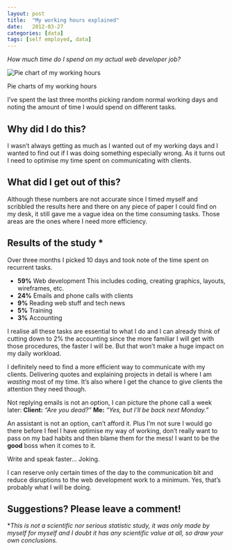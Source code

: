 ```yaml
---
layout: post
title:  "My working hours explained"
date:   2012-03-27
categories: [data]
tags: [self employed, data]
---
```

_How much time do I spend on my actual web developer job?_

![Pie chart of my working hours]({{site.baseurl}}/assets/images/pie-chart.png)
<p class="caption">Pie charts of my working hours</p>

I’ve spent the last three months picking random normal working days and noting the amount of time I would spend on different tasks.

## Why did I do this?
I wasn’t always getting as much as I wanted out of my working days and I wanted to find out if I was doing something especially wrong.
As it turns out I need to optimise my time spent on communicating with clients.

## What did I get out of this?
Although these numbers are not accurate since I timed myself and scribbled the results here and there on any piece of paper I could find on my desk, it still gave me a vague idea on the time consuming tasks. Those areas are the ones where I need more efficiency.

## Results of the study *
Over three months I picked 10 days and took note of the time spent on recurrent tasks.

* **59%** Web development
    This includes coding, creating graphics, layouts, wireframes, etc.
* **24%** Emails and phone calls with clients
* **9%** Reading web stuff and tech news
* **5%** Training
* **3%** Accounting

I realise all these tasks are essential to what I do and I can already think of cutting down to 2% the accounting since the more familiar I will get with those procedures, the faster I will be. But that won’t make a huge impact on my daily workload.

I definitely need to find a more efficient way to communicate with my clients.
Delivering quotes and explaining projects in detail is where I am _wasting_ most of my time. It’s also where I get the chance to give clients the attention they need though.

Not replying emails is not an option, I can picture the phone call a week later:
**Client:** _“Are you dead?”_
**Me:** _“Yes, but I’ll be back next Monday.”_

An assistant is not an option, can’t afford it. Plus I’m not sure I would go there before I feel I have optimise my way of working, don’t really want to pass on my bad habits and then blame them for the mess! I want to be the **good** boss when it comes to it.

Write and speak faster… Joking.

I can reserve only certain times of the day to the communication bit and reduce disruptions to the web development work to a minimum.
Yes, that’s probably what I will be doing.

## Suggestions? Please leave a comment!

*_This is not a scientific nor serious statistic study, it was only made by myself for myself and I doubt it has any scientific value at all, so draw your own conclusions._